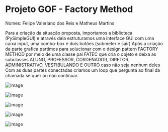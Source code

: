 ﻿# Projeto GOF - Factory Method

Nomes: Felipe Valeriano dos Reis e Matheus Martins

Para a criação da situação proposta, importamos a biblioteca (PySimpleGUI) e através dela estruturamos uma interface GUI com uma caixa input, uma combo-box e dois botões (submeter e sair) Após a criação da parte grafica partimos para solucionar com o design pattern FACTORY METHOD por meio de uma classe pai FATEC que cria o objeto e deixa as subclasses ALUNO, PROFESSOR, CORDENADOR, DIRETOR, ADMINISTRATIVO, VESTIBULANDO E OUTRO caso não seja nenhum deles Com as duas partes conectadas criamos um loop que pergunta ao final da chamada se quer ou não continuar.

![image](https://user-images.githubusercontent.com/100869628/224572824-bd66fa73-ba0a-4c34-ad74-666e48ba18d8.png)

![image](https://user-images.githubusercontent.com/100869628/224572838-d81f7ecc-561b-4206-a4a2-d298aea48ea5.png)

![image](https://user-images.githubusercontent.com/100869628/224572944-3ed0cee1-d7a1-4e04-a7a9-d463662da9e5.png)

![image](https://user-images.githubusercontent.com/100869628/224572958-50a5ddfe-9e8e-43f6-a739-71b229ffd3b6.png)

![image](https://user-images.githubusercontent.com/100869628/224572999-d59e97ae-99f1-4ea1-a19a-343f31c4ebea.png)

